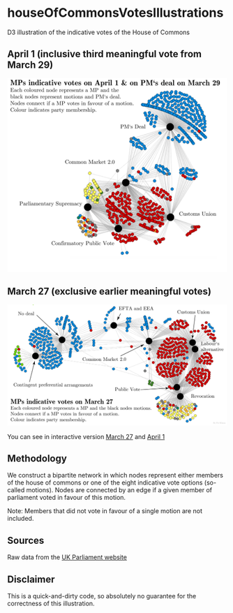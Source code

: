 # houseOfCommonsVotesIllustrations
D3 illustration of the indicative votes of the House of Commons


## April 1 (inclusive third meaningful vote from March 29)
![stil image](/figures/stillImageNetworkApril1wPMAnnotated.png)

## March 27 (exclusive earlier meaningful votes)
![stil image](/figures/stillImageNetworkAnnotated_v2.png)

You can see in interactive version [March 27](https://floklimm.github.io/houseOfCommons/houseOfCommonsVotes.html) and [April 1](https://floklimm.github.io/houseOfCommons/houseOfCommonsVotesApril1.html)





## Methodology

We construct a bipartite network in which nodes represent either members of the house of commons or one of the eight indicative vote options (so-called motions). Nodes are connected by an edge if a given member of parliament voted in favour of this motion.

Note: Members that did not vote in favour of a single motion are not included.


## Sources
Raw data from the [UK Parliament website](https://commonsvotes.digiminster.com/)

## Disclaimer
This is a quick-and-dirty code, so absolutely no guarantee for the correctness of this illustration.
